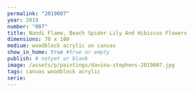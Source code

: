 ```yaml
---
permalink: "2019007"
year: 2019
number: "007"
title: Nandi Flame, Beach Spider Lily And Hibiscus Flowers
dimensions: 70 x 180
medium: woodblock acrylic on canvas
show_in_home: true #true or empty
publish: # notyet or blank
image: /assets/p/paintings/davina-stephens-2019007.jpg
tags: canvas woodblock acrylic
serie:
---
```

